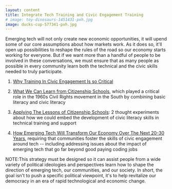 ```yaml
---
layout: content
title: Integrate Tech Training and Civic Engagement Training
# image: toy-dinosaurs-1451431-pxh.jpg
image: ducks-cup-577341-pxh.jpg
---
```


Emerging tech will not only create new economic opportunities, it will upend some of our core assumptions about how markets work. As it does so, it'll open up possibilities to reshape the rules of the road so our economy starts working for everyone. But if we want more than a handful of people to be involved in these conversations, we must ensure that as many people as possible in every community learn both the technical and the civic skills needed to truly participate.

1. [Why Training In Civic Engagement Is so Critical](10-why.html) 

2. [What We Can Learn from Citizenship Schools](20-citizenship-schools.html), which played a critical role in the 1960s Civil Rights movement in the South by combining basic literacy and civic literacy

3. [Applying The Lessons of Citizenship Schools](30-applying-lessons.html): 2 thought experiments about how we could embed the development of civic literacy skills in technical training and support

4. [How Emerging Tech Will Transform Our Economy Over The Next 20-30 Years](40-et-economy.html), requiring that communities foster the skills of civic engagement around tech -- including addressing issues about the impact of emerging tech that go far beyond good paying coding jobs

NOTE:This strategy must be designed so it can assist people from a wide variety of political ideologies and perspectives learn how to shape the direction of emerging tech, our communities, and our society. In short, the goal isn't to push a specific political viewpoint, it's to help revitalize our democracy in an era of rapid technological and economic change.